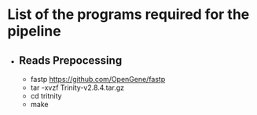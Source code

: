 # List of the programs required for the pipeline

- ## Reads Prepocessing ###
  - fastp https://github.com/OpenGene/fastp
  - tar -xvzf Trinity-v2.8.4.tar.gz
  - cd tritnity
  - make

